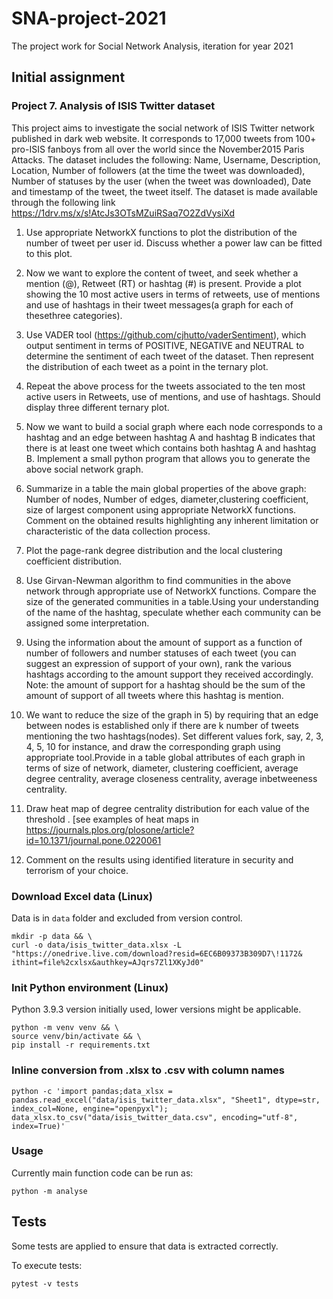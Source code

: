 # SNA-project-2021

The project work for Social Network Analysis, iteration for year 2021

## Initial assignment 

### Project 7. Analysis of ISIS Twitter dataset

This project aims to investigate the social network of ISIS Twitter network published in dark web website. It corresponds to 17,000 tweets from 100+ pro-ISIS fanboys from all over the world since the November2015 Paris Attacks. The dataset includes the following: Name, Username, Description, Location, Number of followers (at the time the tweet was downloaded), Number of statuses by the user (when the tweet was downloaded), Date and timestamp of the tweet, the tweet itself. The dataset is made available through the following link https://1drv.ms/x/s!AtcJs3OTsMZuiRSaq7O2ZdVysiXd

  1. Use appropriate NetworkX functions to plot the distribution of the number of tweet per user id. Discuss whether a power law can be fitted to this plot.

  2. Now we want to explore the content of tweet, and seek whether a mention (@), Retweet (RT) or hashtag (#) is present. Provide a plot showing the 10 most active users in terms of retweets, use of mentions and use of hashtags in their tweet messages(a graph for each of thesethree categories). 
  
  3. Use VADER tool (https://github.com/cjhutto/vaderSentiment), which output sentiment in terms of POSITIVE, NEGATIVE and NEUTRAL to determine the sentiment of each tweet of the dataset. Then represent the distribution of each tweet as a point in the ternary plot.
  4. Repeat the above process for the tweets associated to the ten most active users in Retweets, use of mentions, and use of hashtags. Should display three different ternary plot.
  
  5. Now we want to build a social graph where each node corresponds to a hashtag and an edge between hashtag A and hashtag B indicates that there is at least one tweet which contains both hashtag A and hashtag B. Implement a small python program that allows you to generate the above social network graph.
  
  6. Summarize in a table the main global properties of the above graph: Number of nodes, Number of edges, diameter,clustering coefficient, size of largest component using appropriate NetworkX functions. Comment on the obtained results highlighting any inherent limitation or characteristic of the data collection process.
  
  7. Plot the page-rank degree distribution and the local clustering coefficient distribution.
  
  8. Use Girvan-Newman algorithm to find communities in the above network through appropriate use of NetworkX functions. Compare the size of the generated communities in a table.Using your understanding of the name of the hashtag, speculate whether each community can be assigned some interpretation. 
  
  9. Using the information about the amount of support as a function of number of followers and number statuses of each tweet (you can suggest an expression of support of your own), rank the various hashtags according to the amount support they received accordingly. Note: the amount of support for a hashtag should be the sum of the amount of support of all tweets where this hashtag is mention.
  
  10. We want to reduce the size of the graph in 5) by requiring that an edge between nodes is established only if there are k number of tweets mentioning the two hashtags(nodes). Set different values fork, say, 2, 3, 4, 5, 10 for instance, and draw the corresponding graph using appropriate tool.Provide in a table global attributes of each graph in terms of size of network, diameter, clustering coefficient, average degree centrality, average closeness centrality, average inbetweeness centrality.
  
  11. Draw heat map of degree centrality distribution for each value of the threshold . [see examples of heat maps in https://journals.plos.org/plosone/article?id=10.1371/journal.pone.0220061
  
  12. Comment on the results using identified literature in security and terrorism of your choice.


### Download Excel data (Linux)

Data is in `data` folder and excluded from version control.

```console
mkdir -p data && \
curl -o data/isis_twitter_data.xlsx -L "https://onedrive.live.com/download?resid=6EC6B09373B309D7\!1172&
ithint=file%2cxlsx&authkey=AJqrs7Zl1XKyJd0"
```

### Init Python environment (Linux)

Python 3.9.3 version initially used, lower versions might be applicable.

```console
python -m venv venv && \
source venv/bin/activate && \
pip install -r requirements.txt
```

### Inline conversion from .xlsx to .csv with column names

```console
python -c 'import pandas;data_xlsx = pandas.read_excel("data/isis_twitter_data.xlsx", "Sheet1", dtype=str, index_col=None, engine="openpyxl"); data_xlsx.to_csv("data/isis_twitter_data.csv", encoding="utf-8", index=True)'
```

### Usage

Currently main function code can be run as:

```console
python -m analyse
```

## Tests

Some tests are applied to ensure that data is extracted correctly.

To execute tests:

```console
pytest -v tests
```